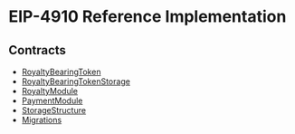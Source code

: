 EIP-4910 Reference Implementation
=================================

## Contracts

 - [RoyaltyBearingToken](./contracts/RoyaltyBearingToken.sol)
 - [RoyaltyBearingTokenStorage](./contracts/RoyaltyBearingTokenStorage.sol)
 - [RoyaltyModule](./contracts/RoyaltyModule.sol)
 - [PaymentModule](./contracts/PaymentModule.sol)
 - [StorageStructure](./contracts/StorageStructure.sol)
 - [Migrations](./contracts/Migrations.sol)

